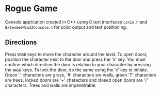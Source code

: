 Rogue Game
==========

Console application created in C++ using C text interfaces `conio.h` and `ExtendedWin32Console.h` for color output and text positioning. 

Directions
---------- 

Press `WASD` keys to move the character around the level. To open doors, position the character next to the door and press the 'o' key. You must confirm which direction the door is relative to your character by pressing the `WASD` keys. To lock the door, do the same using the 'c' key to initiate. Green '.' characters are grass, '#' characters are walls, green 'T' characters are trees, locked doors are '+' characters and closed open doors are '/' characters. Trees and walls are impenetrable.

